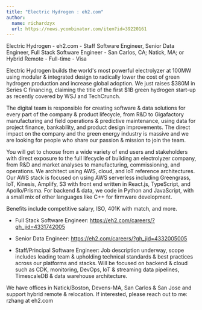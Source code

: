 ```yaml
---
title: "Electric Hydrogen : eh2.com"
author:
  name: richardzyx
  url: https://news.ycombinator.com/item?id=39220161
---
```

Electric Hydrogen - eh2.com - Staff Software Engineer, Senior Data Engineer, Full Stack Software Engineer - San Carlos, CA; Natick, MA; or Hybrid Remote - Full-time - Visa

Electric Hydrogen builds the world&#x27;s most powerful electrolyzer at 100MW using modular &amp; integrated design to radically lower the cost of green hydrogen production and increase global adoption. We just raises $380M in Series C financing, claiming the title of the first $1B green hydrogen start-up as recently covered by WSJ and TechCrunch.

The digital team is responsible for creating software &amp; data solutions for every part of the company &amp; product lifecycle, from R&amp;D to Gigafactory manufacturing and field operations &amp; predictive maintenance, using data for project finance, bankability, and product design improvements. The direct impact on the company and the green energy industry is massive and we are looking for people who share our passion &amp; mission to join the team.

You will get to choose from a wide variety of end users and stakeholders with direct exposure to the full lifecycle of building an electrolyzer company, from R&amp;D and market analyses to manufacturing, commissioning, and operations. We architect using AWS, cloud, and IoT reference architectures. Our AWS stack is focused on using AWS serverless including Greengrass, IoT, Kinesis, Amplify, S3 with front end written in React.js, TypeScript, and Apollo&#x2F;Prisma. For backend &amp; data, we code in Python and JavaScript, with a small mix of other languages like C++ for firmware development.

Benefits include competitive salary, ISO, 401K with match, and more.

- Full Stack Software Engineer: <a href="https:&#x2F;&#x2F;eh2.com&#x2F;careers&#x2F;?gh_jid=4331742005" rel="nofollow">https:&#x2F;&#x2F;eh2.com&#x2F;careers&#x2F;?gh_jid=4331742005</a>

- Senior Data Engineer: <a href="https:&#x2F;&#x2F;eh2.com&#x2F;careers&#x2F;?gh_jid=4332005005" rel="nofollow">https:&#x2F;&#x2F;eh2.com&#x2F;careers&#x2F;?gh_jid=4332005005</a>

- Staff&#x2F;Principal Software Engineer: Job description underway, scope includes leading team &amp; upholding technical standards &amp; best practices across our platforms and stacks. Will be focused on backend &amp; cloud such as CDK, monitoring, DevOps, IoT &amp; streaming data pipelines, TimescaleDB &amp; data warehouse architecture.

We have offices in Natick&#x2F;Boston, Devens-MA, San Carlos &amp; San Jose and support hybrid remote &amp; relocation. If interested, please reach out to me: rzhang at eh2.com
